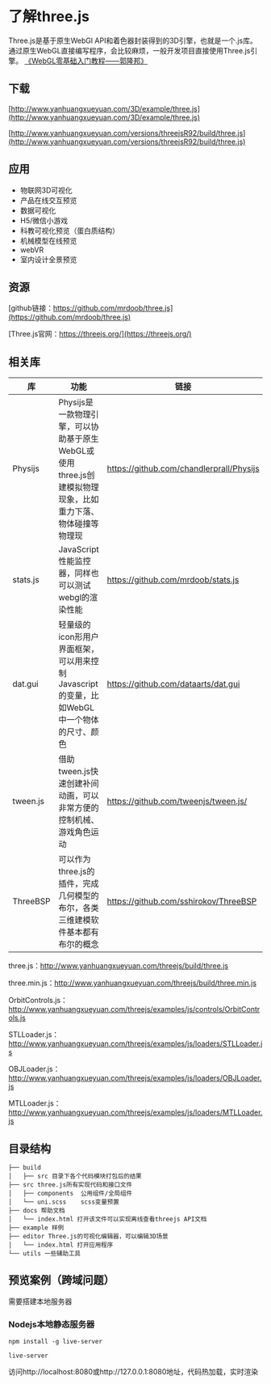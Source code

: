 # 了解three.js
Three.js是基于原生WebGl API和着色器封装得到的3D引擎，也就是一个.js库。通过原生WebGL直接编写程序，会比较麻烦，一般开发项目直接使用Three.js引擎。
[《WebGL零基础入门教程——郭隆邦》](http://www.yanhuangxueyuan.com/WebGL/)

## 下载
[http://www.yanhuangxueyuan.com/3D/example/three.js](http://www.yanhuangxueyuan.com/3D/example/three.js)

[http://www.yanhuangxueyuan.com/versions/threejsR92/build/three.js](http://www.yanhuangxueyuan.com/versions/threejsR92/build/three.js)

## 应用
- 物联网3D可视化
- 产品在线交互预览
- 数据可视化
- H5/微信小游戏
- 科教可视化预览（蛋白质结构）
- 机械模型在线预览
- webVR
- 室内设计全景预览

## 资源
[github链接：https://github.com/mrdoob/three.js](https://github.com/mrdoob/three.js)

[Three.js官网：https://threejs.org/](https://threejs.org/)

## 相关库

|库|	功能|链接|
|---|---|---|
|Physijs|	Physijs是一款物理引擎，可以协助基于原生WebGL或使用three.js创建模拟物理现象，比如重力下落、物体碰撞等物理现|https://github.com/chandlerprall/Physijs|
|stats.js	|JavaScript性能监控器，同样也可以测试webgl的渲染性能|https://github.com/mrdoob/stats.js|
|dat.gui|	轻量级的icon形用户界面框架，可以用来控制Javascript的变量，比如WebGL中一个物体的尺寸、颜色|https://github.com/dataarts/dat.gui|
|tween.js	|借助tween.js快速创建补间动画，可以非常方便的控制机械、游戏角色运动|https://github.com/tweenjs/tween.js/|
|ThreeBSP|	可以作为three.js的插件，完成几何模型的布尔，各类三维建模软件基本都有布尔的概念|https://github.com/sshirokov/ThreeBSP|

three.js：http://www.yanhuangxueyuan.com/threejs/build/three.js

three.min.js：http://www.yanhuangxueyuan.com/threejs/build/three.min.js

OrbitControls.js：http://www.yanhuangxueyuan.com/threejs/examples/js/controls/OrbitControls.js

STLLoader.js：http://www.yanhuangxueyuan.com/threejs/examples/js/loaders/STLLoader.js

OBJLoader.js：http://www.yanhuangxueyuan.com/threejs/examples/js/loaders/OBJLoader.js

MTLLoader.js：http://www.yanhuangxueyuan.com/threejs/examples/js/loaders/MTLLoader.js


## 目录结构
```
├── build
│   ├── src 目录下各个代码模块打包后的结果
├── src three.js所有实现代码和接口文件
│   ├── components	公用组件/全局组件
│   └── uni.scss	scss变量预置
├── docs 帮助文档
│   └── index.html 打开该文件可以实现离线查看threejs API文档
├── example 样例
├── editor Three.js的可视化编辑器，可以编辑3D场景
│   └── index.html 打开应用程序
└── utils 一些辅助工具
```

## 预览案例（跨域问题）
需要搭建本地服务器

### Nodejs本地静态服务器
```
npm install -g live-server

live-server
```

访问http://localhost:8080或http://127.0.0.1:8080地址，代码热加载，实时渲染
